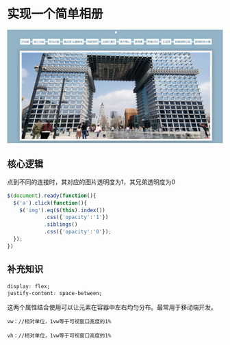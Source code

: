# 实现一个简单相册

![image-20201023105616529](img/image-20201023105616529.png)

## 核心逻辑

点到不同的连接时，其对应的图片透明度为1，其兄弟透明度为0

```js
$(document).ready(function(){
  $('a').click(function(){
    $('img').eq($(this).index())
            .css({'opacity':'1'})
            .siblings()
            .css({'opacity':'0'});
  });
})
```



## 补充知识

```css
display: flex;
justify-content: space-between;
```

这两个属性结合使用可以让元素在容器中左右均匀分布。最常用于移动端开发。

```
vw：//相对单位，1vw等于可视窗口宽度的1%

vh：//相对单位，1vw等于可视窗口高度的1%
```

